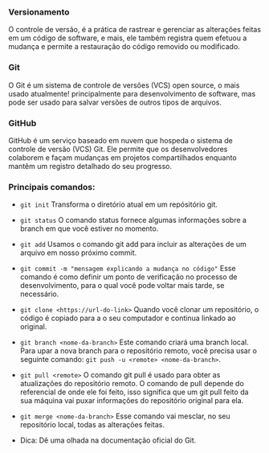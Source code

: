 ### Versionamento 

 O controle de versão, é a prática de rastrear e gerenciar as alterações feitas em um código de software, e mais, ele também registra quem efetuou a mudança e permite a restauração do código removido ou modificado.


### Git
 O Git é um sistema de controle de versões (VCS) open source, o mais usado atualmente! principalmente para desenvolvimento de software, mas pode ser usado para salvar versões de outros tipos de arquivos.
 
### GitHub

GitHub é um serviço baseado em nuvem que hospeda o sistema de controle de versão (VCS) Git. Ele permite que os desenvolvedores colaborem e façam mudanças em projetos compartilhados enquanto mantêm um registro detalhado do seu progresso.

### Principais comandos: 

 -  `git init`  Transforma o diretório atual em um repósitório git.


 - `git status`  O comando status fornece algumas informações sobre a branch em que você estiver no momento.

 - `git add` Usamos o comando git add para incluir as alterações de um arquivo em nosso próximo commit.

 - `git commit -m "mensagem explicando a mudança no código"`  Esse comando é como definir um ponto de verificação no processo de desenvolvimento, para o qual você pode voltar mais tarde, se necessário.

 - `git clone <https://url-do-link>`  Quando você clonar um repositório, o código é copiado para a o seu computador e continua linkado ao original.

 -  `git branch <nome-da-branch>`  Este comando criará uma branch local. Para upar a nova branch para o repositório remoto, você precisa usar o seguinte comando: `git push -u <remote> <nome-da-branch>`.


 - `git pull <remote>` O comando git pull é usado para obter as atualizações do repositório remoto. O comando de pull depende do referencial de onde ele foi feito, isso significa que um git pull feito da sua máquina vai puxar informações do repositório original para ela.


 - `git merge <nome-da-branch>`  Esse comando vai mesclar, no seu repositório local, todas as alterações feitas.
 
- Dica: Dê uma olhada na documentação oficial do Git.

 
 








